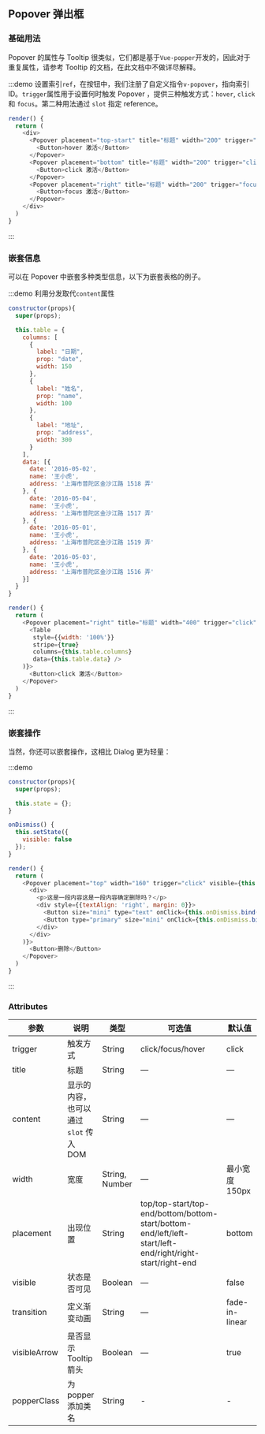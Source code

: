 ## Popover 弹出框

### 基础用法
Popover 的属性与 Tooltip 很类似，它们都是基于`Vue-popper`开发的，因此对于重复属性，请参考 Tooltip 的文档，在此文档中不做详尽解释。

:::demo 设置索引`ref`，在按钮中，我们注册了自定义指令`v-popover`，指向索引ID。`trigger`属性用于设置何时触发 Popover ，提供三种触发方式：`hover`, `click` 和 `focus`。第二种用法通过 `slot` 指定 reference。
```js
render() {
  return (
    <div>
      <Popover placement="top-start" title="标题" width="200" trigger="hover" content="这是一段容,这是一段容,这是一段容,这是一段容。">
        <Button>hover 激活</Button>
      </Popover>
      <Popover placement="bottom" title="标题" width="200" trigger="click" content="这是一段容,这是一段容,这是一段容,这是一段容。">
        <Button>click 激活</Button>
      </Popover>
      <Popover placement="right" title="标题" width="200" trigger="focus" content="这是一段容,这是一段容,这是一段容,这是一段容。">
        <Button>focus 激活</Button>
      </Popover>
    </div>
  )
}
```
:::

### 嵌套信息

可以在 Popover 中嵌套多种类型信息，以下为嵌套表格的例子。

:::demo 利用分发取代`content`属性
```js
constructor(props){
  super(props);

  this.table = {
    columns: [
      {
        label: "日期",
        prop: "date",
        width: 150
      },
      {
        label: "姓名",
        prop: "name",
        width: 100
      },
      {
        label: "地址",
        prop: "address",
        width: 300
      }
    ],
    data: [{
      date: '2016-05-02',
      name: '王小虎',
      address: '上海市普陀区金沙江路 1518 弄'
    }, {
      date: '2016-05-04',
      name: '王小虎',
      address: '上海市普陀区金沙江路 1517 弄'
    }, {
      date: '2016-05-01',
      name: '王小虎',
      address: '上海市普陀区金沙江路 1519 弄'
    }, {
      date: '2016-05-03',
      name: '王小虎',
      address: '上海市普陀区金沙江路 1516 弄'
    }]
  }
}

render() {
  return (
    <Popover placement="right" title="标题" width="400" trigger="click" content={(
      <Table
       style={{width: '100%'}}
       stripe={true}
       columns={this.table.columns}
       data={this.table.data} />
    )}>
      <Button>click 激活</Button>
    </Popover>
  )
}
```
:::

### 嵌套操作

当然，你还可以嵌套操作，这相比 Dialog 更为轻量：

:::demo
```js
constructor(props){
  super(props);

  this.state = {};
}

onDismiss() {
  this.setState({
    visible: false
  });
}

render() {
  return (
    <Popover placement="top" width="160" trigger="click" visible={this.state.visible} content={(
      <div>
        <p>这是一段内容这是一段内容确定删除吗？</p>
        <div style={{textAlign: 'right', margin: 0}}>
          <Button size="mini" type="text" onClick={this.onDismiss.bind(this)}>取消</Button>
          <Button type="primary" size="mini" onClick={this.onDismiss.bind(this)}>确定</Button>
        </div>
      </div>
    )}>
      <Button>删除</Button>
    </Popover>
  )
}
```
:::

### Attributes
| 参数               | 说明                                                     | 类型              | 可选值      | 默认值 |
|--------------------|----------------------------------------------------------|-------------------|-------------|--------|
| trigger | 触发方式 | String  | click/focus/hover |    click    |
|  title              | 标题 | String | — | — |
|  content        |  显示的内容，也可以通过 `slot` 传入 DOM   | String            | — | — |
|  width        |  宽度  | String, Number            | — | 最小宽度 150px |
|  placement        |  出现位置  | String | top/top-start/top-end/bottom/bottom-start/bottom-end/left/left-start/left-end/right/right-start/right-end |  bottom |
|  visible        |  状态是否可见  | Boolean           | — |  false |
|  transition     |  定义渐变动画      | String             | — | fade-in-linear |
|  visibleArrow   |  是否显示 Tooltip 箭头 | Boolean | — | true |
| popperClass | 为 popper 添加类名 | String | - | -|
